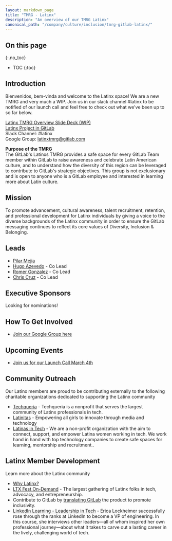 ```yaml
---
layout: markdown_page
title: "TMRG - Latinx"
description: "An overview of our TMRG Latinx"
canonical_path: "/company/culture/inclusion/tmrg-gitlab-latinx/"
---
```


## On this page
{:.no_toc}

- TOC
{:toc}

## Introduction
Bienvenidos, bem-vinda and welcome to the Latinx space! We are a new TMRG and very much a WIP. Join us in our slack channel #latinx to be notified of our launch call and feel free to check out what we've been up to so far below.

[Latinx TMRG Overview Slide Deck (WIP)](https://docs.google.com/presentation/d/1eQIv4Km0bd9ciuJ-hjmuPSRo1TZxH1f7FcUfau7xQB4/edit#slide=id.gb5fc211329_1_0)   
[Latinx Project in GitLab](https://gitlab.com/gitlab-com/latinx-tmrg)  
Slack Channel: #latinx  
Google Group: latinxtmrg@gitlab.com

**Purpose of the TMRG**  
The GitLab's Latinxs TMRG provides a safe space for every GitLab Team member within GitLab to raise awareness and celebrate Latin American culture, and to understand how the diversity of this region can be leveraged to contribute to GitLab's strategic objectives. This group is not exclusionary and is open to anyone who is a GitLab employee and interested in learning more about Latin culture.

## Mission

To promote advancement, cultural awareness, talent recruitment, retention, and professional development for Latinx individuals by giving a voice to the diverse backgrounds of the Latinx community in order to ensure the GitLab messaging continues to reflect its core values of Diversity, Inclusion & Belonging.



## Leads
* [Pilar Mejia](https://gitlab.com/pmejia)
* [Hugo Azevedo](https://gitlab.com/hugoazevedo) - Co Lead 
* [Romer Gonzalez](https://gitlab.com/romerg) - Co Lead
* [Chris Cruz](https://gitlab.com/chriscruz) - Co Lead

## Executive Sponsors
Looking for nominations!

## How To Get Involved
* [Join our Google Group here](https://groups.google.com/a/gitlab.com/g/latinxtmrg)

## Upcoming Events 
* [Join us for our Launch Call March 4th](https://calendar.google.com/calendar/u/0/r/eventedit/MXE5MGZpb3JuZzRwaHEzcnBkbWZjcjNrcnFfMjAyMTAzMDRUMTkwMDAwWiBwbWVqaWFAZ2l0bGFiLmNvbQ?tab=mc)

## Community Outreach 
Our Latinx members are proud to be contributing externally to the following charitable organizations dedicated to supporting the Latinx community

* [Techqueria](https://techqueria.org/) - Techqueria is a nonprofit that serves the largest community of Latinx professionals in tech.
* [Latinitas](https://latinitasmagazine.org/) - Empowering all girls to innovate through media and technology
* [Latinas in Tech](https://www.latinasintech.org/) - We are a non-profit organization with the aim to connect, support, and empower Latina women working in tech. We work hand in hand with top technology companies to create safe spaces for learning, mentorship and recruitment..

## Latinx Member Development
Learn more about the Latinx community

* [Why Latinx?](https://www.merriam-webster.com/words-at-play/word-history-latinx) 
* [LTX Fest On-Demand](https://ltxfest.com/ltx-on-demand/) - The largest gathering of Latinx folks in tech, advocacy, and entrepreneurship.
* Contribute to GitLab by [translating GitLab](https://translate.gitlab.com/) the product to promote inclusivity.
* [LinkedIn Learning - Leadership in Tech](https://www.linkedin.com/learning/leadership-in-tech/) - Erica Lockheimer successfully rose through the ranks at LinkedIn to become a VP of engineering. In this course, she interviews other leaders—all of whom inspired her own professional journey—about what it takes to carve out a lasting career in the lively, challenging world of tech.

